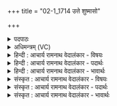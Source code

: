 +++
title = "02-1_1714 उत्ते शुष्मासो"

+++
<details><summary>पदपाठः</summary>

उ꣢त्। ते꣣। शु꣡ष्मा꣢꣯सः। अ꣣स्थुः। र꣡क्षः꣢꣯। भि꣣न्द꣡न्तः꣢। अ꣣द्रिवः। अ। द्रिवः। नुद꣡स्व꣢। याः। प꣣रिस्पृ꣡धः꣢। प꣣रि। स्पृ꣡धः꣢꣯। १७१४।
</details>

<details><summary>अधिमन्त्रम् (VC)</summary>

- पवमानः सोमः
- अवत्सारः काश्यपः
- गायत्री
- षड्जः
</details>

<details><summary>हिन्दी : आचार्य रामनाथ वेदालंकार - विषयः</summary>

प्रथम मन्त्र में स्तुतिपूर्वक परमेश्वर से प्रार्थना की गयी है।
</details>

<details><summary>हिन्दी : आचार्य रामनाथ वेदालंकार - पदार्थः</summary>

पदार्थान्वयभाषाः -  हे (अद्रिवः) किसी से विदीर्ण न किये जा सकने योग्य पवमान सोम अर्थात् पवित्रतादायक सद्गुणकर्मप्रेरक जगदीश ! (ते) आपके (शुष्मासः) बल (रक्षः) काम,क्रोध,आदि छहों रिपुओं को और व्याधि,स्त्यान,संशय आदि योग-मार्ग के विघ्नों को (भिन्दन्तः) तोड़ते-फोड़ते हुए (अस्थुः) दृढ़ता से स्थित रहते हैं। (याः परिस्पृधः) जो स्पर्धाशील आन्तरिक वा बाह्य शत्रु-सेनाएँ हैं उन्हें आप (नुदस्व) परे खदेड़ दो ॥१॥
</details>

<details><summary>हिन्दी : आचार्य रामनाथ वेदालंकार - भावार्थः</summary>

भावार्थभाषाः -  परमेश्वर की आराधना से मनुष्य सब आन्तरिक और बाह्य शत्रुओं को जीतने के लिए अपार बल,साहस और उद्बोधन प्राप्त करता है ॥१॥
</details>

<details><summary>संस्कृत : आचार्य रामनाथ वेदालंकार - विषयः</summary>

तत्रादौ स्तुतिपूर्वकं परमेशः प्रार्थ्यते।
</details>

<details><summary>संस्कृत : आचार्य रामनाथ वेदालंकार - पदार्थः</summary>

पदार्थान्वयभाषाः -  हे (अद्रिवः) न केनापि दीर्यते विनाश्यते यः तादृश पवमान सोम पवित्रतादायक सद्गुणकर्मप्रेरक जगदीश ! (ते) तव (शुष्मासः) बलानि (रक्षः) कामक्रोधादिकं षड्रिपुवर्गं व्याधिस्त्यानसंशयादिकं विघ्नसमूहं वा (भिन्दन्तः) विदारयन्तः (अस्थुः) दृढं तिष्ठन्ति। (याः परिस्पृधः) याः स्पर्धाशीलाः आभ्यन्तर्यो बाह्या वा शत्रुसेनाः सन्ति ताः,त्वम् (नुदस्व) विबाधस्व ॥१॥
</details>

<details><summary>संस्कृत : आचार्य रामनाथ वेदालंकार - भावार्थः</summary>

भावार्थभाषाः -  परमेश्वराराधनेन मनुष्यः सर्वानान्तरान् बाह्यांश्च रिपून् विजेतुमपारं बलं साहसमुद्बोधनं च प्राप्नोति ॥१॥
</details>